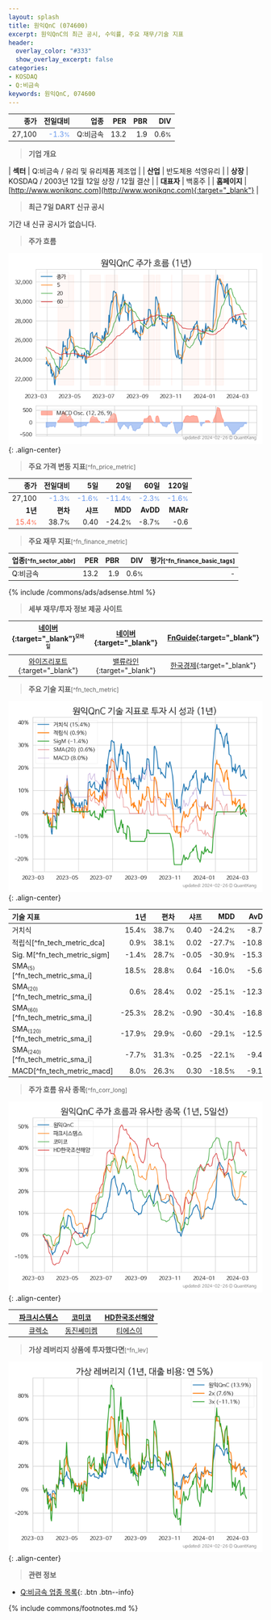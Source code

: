 ```yaml
---
layout: splash
title: 원익QnC (074600)
excerpt: 원익QnC의 최근 공시, 수익률, 주요 재무/기술 지표
header:
  overlay_color: "#333"
  show_overlay_excerpt: false
categories:
- KOSDAQ
- Q:비금속
keywords: 원익QnC, 074600
---
```


| **종가** | **전일대비** | **업종** | **PER** | **PBR** | **DIV** |
| -------: | -----------: | -------: | ------: | ------: | ------: |
| 27,100 | <span style="color: cornflowerblue">-1.3<small>%</small></span> | Q:비금속 | 13.2 | 1.9 | 0.6<small>%</small> |

<!-- more -->


> **기업 개요**<a id="company"></a>

| <span style="white-space:nowrap;">**섹터**</span> | Q:비금속 / 유리 및 유리제품 제조업 |
| <span style="white-space:nowrap;">**산업**</span> | 반도체용 석영유리 |
| <span style="white-space:nowrap;">**상장**</span> | KOSDAQ / 2003년 12월 12일 상장 / 12월 결산 |
| <span style="white-space:nowrap;">**대표자**</span> | 백홍주 |
| <span style="white-space:nowrap;">**홈페이지**</span> | [http://www.wonikqnc.com](http://www.wonikqnc.com){:target="_blank"} |


> **최근 7일 DART 신규 공시**<a id="dart"></a>

기간 내 신규 공시가 없습니다.


> **주가 흐름**<a id="price"></a>

![074600](/stock/images/074600.png){: .align-center}


> **주요 가격 변동 지표**<small>[^fn_price_metric]</small>

| **종가** | **전일대비** | **5일** | **20일** | **60일** | **120일** |
| -------: | -----------: | ------: | -------: | -------: | --------: |
| 27,100 | <span style="color: cornflowerblue">-1.3<small>%</small></span> | <span style="color: cornflowerblue">-1.6<small>%</small></span> | <span style="color: cornflowerblue">-11.4<small>%</small></span> | <span style="color: cornflowerblue">-2.3<small>%</small></span> | <span style="color: cornflowerblue">-1.6<small>%</small></span> |
| **1년** | **편차** | **샤프** | **MDD** | **AvDD** | **MARr** |
| <span style="color: tomato">15.4<small>%</small></span> | 38.7<small>%</small> | 0.40 | -24.2<small>%</small> | -8.7<small>%</small> | -0.6 |


> **주요 재무 지표**<small>[^fn_finance_metric]</small>

| **업종**<small>[^fn_sector_abbr]</small> | **PER** | **PBR** | **DIV** | **평가**<small>[^fn_finance_basic_tags]</small> |
| :--------------------------------------- | ------: | ------: | ------: | ----------------------------------------------: |
| Q:비금속 | 13.2 | 1.9 | 0.6<small>%</small> | - |



{% include /commons/ads/adsense.html %}

> **세부 재무/투자 정보 제공 사이트**

| [네이버](https://m.stock.naver.com/domestic/stock/074600/finance/summary){:target="_blank"}<sup><small>모바일</small></sup> | [네이버](https://finance.naver.com/item/coinfo.naver?code=074600){:target="_blank"} | [FnGuide](https://comp.fnguide.com/SVO2/ASP/SVD_Invest.asp?gicode=A074600&MenuYn=Y){:target="_blank"} |
| :---: | :---: | :---: |
| [와이즈리포트](https://comp.wisereport.co.kr/company/c1040001.aspx?cmp_cd=074600){:target="_blank"} | [밸류라인](https://www.valueline.co.kr/finance/summary/074600){:target="_blank"} | [한국경제](https://markets.hankyung.com/stock/074600/financial-summary){:target="_blank"} |


> **주요 기술 지표**<small>[^fn_tech_metric]</small>


![074600](/stock/images/074600_tech.png){: .align-center}

| **기술 지표** | **1년** | **편차** | **샤프** | **MDD** | **AvDD** |
| :------------ | ------: | -----------: | -------: | ------: | -------: |
| 거치식 | 15.4<small>%</small> | 38.7<small>%</small> | 0.40 | -24.2<small>%</small> | -8.7<small>%</small> |
| 적립식[^fn_tech_metric_dca] | 0.9<small>%</small> | 38.1<small>%</small> | 0.02 | -27.7<small>%</small> | -10.8<small>%</small> |
| Sig. M[^fn_tech_metric_sigm] | -1.4<small>%</small> | 28.7<small>%</small> | -0.05 | -30.9<small>%</small> | -15.3<small>%</small> |
| SMA<small><sub>(5)</sub></small>[^fn_tech_metric_sma_i] | 18.5<small>%</small> | 28.8<small>%</small> | 0.64 | -16.0<small>%</small> | -5.6<small>%</small> |
| SMA<small><sub>(20)</sub></small>[^fn_tech_metric_sma_i] | 0.6<small>%</small> | 28.4<small>%</small> | 0.02 | -25.1<small>%</small> | -12.3<small>%</small> |
| SMA<small><sub>(60)</sub></small>[^fn_tech_metric_sma_i] | -25.3<small>%</small> | 28.2<small>%</small> | -0.90 | -30.4<small>%</small> | -16.8<small>%</small> |
| SMA<small><sub>(120)</sub></small>[^fn_tech_metric_sma_i] | -17.9<small>%</small> | 29.9<small>%</small> | -0.60 | -29.1<small>%</small> | -12.5<small>%</small> |
| SMA<small><sub>(240)</sub></small>[^fn_tech_metric_sma_i] | -7.7<small>%</small> | 31.3<small>%</small> | -0.25 | -22.1<small>%</small> | -9.4<small>%</small> |
| MACD[^fn_tech_metric_macd] | 8.0<small>%</small> | 26.3<small>%</small> | 0.30 | -18.5<small>%</small> | -9.1<small>%</small> |


> **주가 흐름 유사 종목**<a id="corr"></a><small>[^fn_corr_long]</small>

![074600](/stock/images/074600_corr.png){: .align-center}

|       | [파크시스템스](/140860/) | [코미코](/183300/) | [HD한국조선해양](/009540/) |
| :---: | :------------------------------------: | :------------------------------------: | :------------------------------------: |
|       | [큐렉소](/060280/) | [동진쎄미켐](/005290/) | [티에스이](/131290/) |


> **가상 레버리지 상품에 투자했다면**<a id="2x"></a><small>[^fn_lev]</small>

![074600](/stock/images/074600_2x.png){: .align-center}


> **관련 정보**

- [Q:비금속 업종 목록](/stats/sector/kosdaq_업종_비금속_종목/){: .btn .btn--info}

{% include commons/footnotes.md %}
